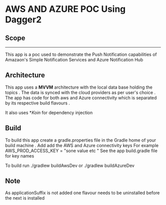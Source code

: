 # AWS  AND AZURE POC Using Dagger2


## Scope
---

This app is a poc used to demonstrate the Push Notification capabilities of Amazaon's Simple Notification Services and Azure Notification Hub

## Architecture 


This app uses a **MVVM** architecture with the local data base holding the topics  . The data is synced with the cloud providers as per user's choice .
The app has code for both aws and Azure connectivity which is separated by its respective build flavours .

It also uses **Koin* for dependency injection 

## Build 

To build this app create a gradle.properties file in the Gradle home of your build machine .
Add add the AWS and Azure connectivity keys 
For example 
AWS_PROD_ACCESS_KEY = "sone value etc "
See the app build.gradle file for key names 

To build run ./gradlew buildAwsDev
or ./gradlew buildAzureDev

## Note

As applicationSuffix is not added one flavour needs to be uninstalled before
the next is installed

